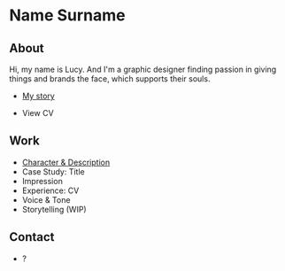 # Name Surname

## About

Hi, my name is Lucy. And I'm a graphic designer finding passion in giving things and brands the face, which supports their souls.

- [My story](03-aboutness/)

- View CV

## Work
- [Character & Description](01-character-description/)
- Case Study: Title
- Impression
- Experience: CV
- Voice & Tone
- Storytelling (WIP)

## Contact

- ?

